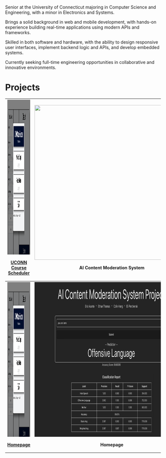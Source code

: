 Senior at the University of Connecticut majoring in Computer Science and Engineering, with a minor in Electronics and Systems.

Brings a solid background in web and mobile development, with hands-on experience building real-time applications using modern APIs and frameworks.

Skilled in both software and hardware, with the ability to design responsive user interfaces, implement backend logic and APIs, and develop embedded systems.

Currently seeking full-time engineering opportunities in collaborative and innovative environments.


<h1>Projects</h1>


| <div align="center"><img src="images/UCONN-course-scheduler.png" width="500" height="500"><br/><p><a href="https://github.com/EricAsante3/UCONN-course-scheduler.git"><b>UCONN Course Scheduler</b></a></p></div> | <div align="center"><img src="images/AI-Content-Moderation-System.jpg" width="500" height="500"><br/><p><b>AI Content Moderation System</b></p></div> |
| ------------------------------------------------------------------------------------------------ | -------------------------------------------------------------------------------------------- |
| <div align="center"><img src="/homepage.png" width="500" height="500"><br/><p><a href="https://github.com/EricAsante3/UCONN-course-scheduler.git"><b>Homepage</b></a></p></div> | <div align="center"><img src="/s1.jpg" width="500" height="500"><br/><p><b>Homepage</b></p></div> |
